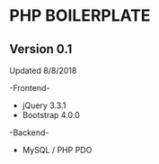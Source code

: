 # PHP BOILERPLATE
## Version 0.1

Updated 8/8/2018

-Frontend-
* jQuery 3.3.1
* Bootstrap 4.0.0

-Backend-
* MySQL / PHP PDO
